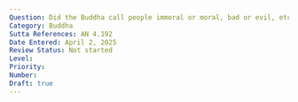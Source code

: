 ```yaml
---
Question: Did the Buddha call people immoral or moral, bad or evil, etc.?
Category: Buddha
Sutta References: AN 4.192
Date Entered: April 2, 2025
Review Status: Not started
Level: 
Priority: 
Number: 
Draft: true
---
```

